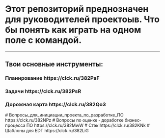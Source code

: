 <h1> Этот репозиторий преднозначен для руководителей проектоыв. Что бы понять как играть на одном поле с командой. </h1>
<hr>
<h2> Твои основные инструменты: </h2> 
<h3> Планирование https://clck.ru/382PaF </h3> 
<h3> Задачи https://clck.ru/382PsR </h3> 
<h3> Дорожная карта https://clck.ru/382Qo3 </h3>
# Вопросы_для_инициации_проекта_по_разработке_ПО https://clck.ru/382NPz
# Вопросы по оценке ‐ доработке бизнес‐процесса ПО https://clck.ru/382MwW
# Стэк https://clck.ru/382KNk
# Шаблоны для EDT  https://clck.ru/382LiG
